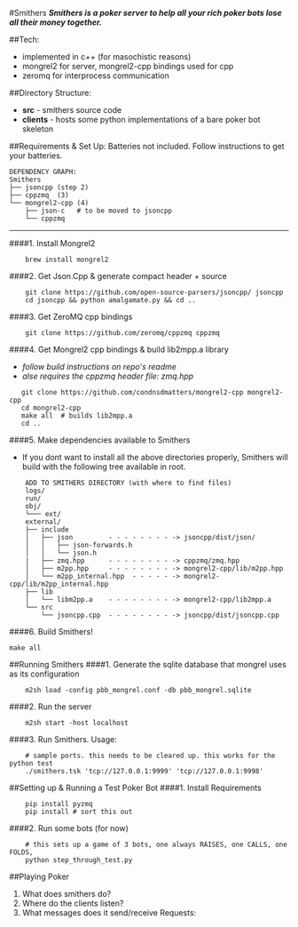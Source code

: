 #Smithers
***Smithers is a poker server to help all your rich poker bots lose all their money together.***


##Tech:
+ implemented in c++ (for masochistic reasons)
+ mongrel2 for server, mongrel2-cpp bindings used for cpp
+ zeromq for interprocess communication

##Directory Structure:
* **src** - smithers source code
* **clients** - hosts some python implementations of a bare poker bot skeleton

##Requirements & Set Up:
Batteries not included. Follow instructions to get your batteries.
```
DEPENDENCY GRAPH:
Smithers
├── jsoncpp (step 2)
├── cppzmq  (3)
└── mongrel2-cpp (4)
    ├── json-c   # to be moved to jsoncpp
    └── cppzmq 
```
----------
####1. Install Mongrel2
```
    brew install mongrel2
```

####2. Get Json.Cpp & generate compact header + source
```
    git clone https://github.com/open-source-parsers/jsoncpp/ jsoncpp
    cd jsoncpp && python amalgamate.py && cd ..  
```
 
####3. Get ZeroMQ cpp bindings
```
    git clone https://github.com/zeromq/cppzmq cppzmq
```

####4. Get Mongrel2 cpp bindings & build lib2mpp.a library

- *follow build instructions on repo's readme*
- *alse requires the cppzmq header file: zmq.hpp* 

```
   git clone https://github.com/condnsdmatters/mongrel2-cpp mongrel2-cpp
   cd mongrel2-cpp
   make all  # builds lib2mpp.a
   cd ..
```

####5. Make dependencies available to Smithers
- If you dont want to install all the above directories properly, Smithers will build with the following tree available in root.
```
    ADD TO SMITHERS DIRECTORY (with where to find files)
    logs/
    run/
    obj/
    └─── ext/
    external/
    ├── include                
    │   ├── json         - - - - - - - - -> jsoncpp/dist/json/
    │   │   ├── json-forwards.h
    │   │   └── json.h
    |   ├── zmq.hpp      - - - - - - - - -> cppzmq/zmq.hpp
    │   ├── m2pp.hpp     - - - - - - - - -> mongrel2-cpp/lib/m2pp.hpp
    │   └── m2pp_internal.hpp  - - - - - -> mongrel2-cpp/lib/m2pp_internal.hpp
    ├── lib
    │   └── libm2pp.a    - - - - - - - - -> mongrel2-cpp/lib2mpp.a
    └── src
        └── jsoncpp.cpp  - - - - - - - - -> jsoncpp/dist/jsoncpp.cpp
```


####6. Build Smithers!
```
make all
```

##Running Smithers
####1. Generate the sqlite database that mongrel uses as its configuration

```
    m2sh load -config pbb_mongrel.conf -db pbb_mongrel.sqlite   
```

####2. Run the server  

```
    m2sh start -host localhost
```

####3. Run Smithers. Usage:

```
    # sample ports. this needs to be cleared up. this works for the python test
    ./smithers.tsk 'tcp://127.0.0.1:9999' 'tcp://127.0.0.1:9998'
```

##Setting up & Running a Test Poker Bot
####1. Install Requirements

```
    pip install pyzmq
    pip install # sort this out
```

####2. Run some bots (for now)

```
    # this sets up a game of 3 bots, one always RAISES, one CALLS, one FOLDS,
    python step_through_test.py 
```

##Playing Poker
1. What does smithers do?
2. Where do the clients listen?
3. What messages does it send/receive
Requests:



